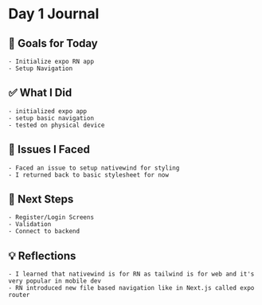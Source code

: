 # Day 1 Journal

## 🎯 Goals for Today

    - Initialize expo RN app
    - Setup Navigation

## ✅ What I Did

    - initialized expo app
    - setup basic navigation
    - tested on physical device

## 🐞 Issues I Faced

    - Faced an issue to setup nativewind for styling
    - I returned back to basic stylesheet for now

## 🔮 Next Steps

    - Register/Login Screens
    - Validation
    - Connect to backend

## 💡 Reflections

    - I learned that nativewind is for RN as tailwind is for web and it's very popular in mobile dev
    - RN introduced new file based navigation like in Next.js called expo router

